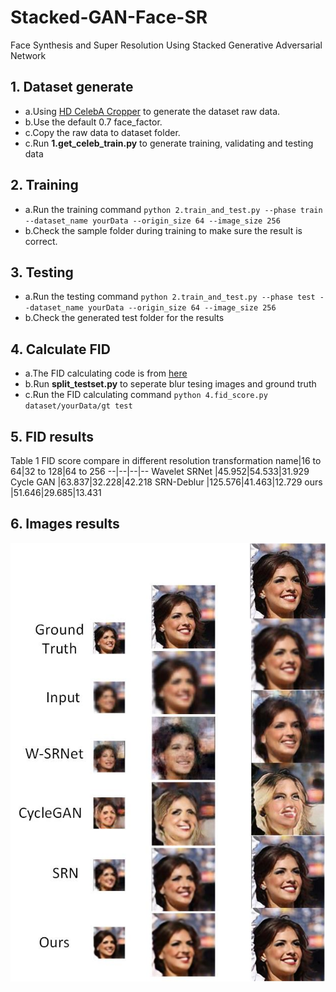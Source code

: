# Stacked-GAN-Face-SR
Face Synthesis and Super Resolution Using Stacked Generative Adversarial Network

## 1. Dataset generate
- a.Using [HD CelebA Cropper](https://github.com/LynnHo/HD-CelebA-Cropper) to generate the dataset raw data.
- b.Use the default 0.7 face_factor.
- c.Copy the raw data to dataset folder.
- c.Run **1.get_celeb_train.py** to generate training, validating and testing data

## 2. Training
- a.Run the training command
`python 2.train_and_test.py --phase train --dataset_name yourData --origin_size 64 --image_size 256`
- b.Check the sample folder during training to make sure the result is correct.

## 3. Testing
- a.Run the testing command
`python 2.train_and_test.py --phase test --dataset_name yourData --origin_size 64 --image_size 256`
- b.Check the generated test folder for the results

## 4. Calculate FID
- a.The FID calculating code is from [here](https://github.com/mseitzer/pytorch-fid)
- b.Run **split_testset.py** to seperate blur tesing images and ground truth
- c.Run the FID calculating command
`python 4.fid_score.py dataset/yourData/gt test`

## 5. FID results
Table 1 FID score compare in different resolution transformation
name|16 to 64|32 to 128|64 to 256
--|--|--|--
Wavelet SRNet |45.952|54.533|31.929
Cycle GAN |63.837|32.228|42.218
SRN-Deblur |125.576|41.463|12.729
ours |51.646|29.685|13.431

## 6. Images results
![Fig](Fig.jpg)
